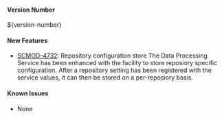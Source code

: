 #### Version Number
${version-number}

#### New Features
- [SCMOD-4732](https://autjira.microfocus.com/browse/SCMOD-4732): Repository configuration store
The Data Processing Service has been enhanced with the facility to store reposiory specific configuration. After a repository setting has been registered with the service values, it can then be stored on a per-reposiory basis.


#### Known Issues
- None
